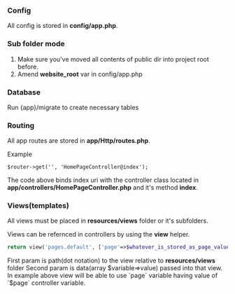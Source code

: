 ### Config
All config is stored in **config/app.php**.

### Sub folder mode
1. Make sure you've moved all contents of public dir into project root before.
2. Amend **website_root** var in config/app.php

### Database
Run {app}/migrate to create necessary tables

### Routing
All app routes are stored in **app/Http/routes.php**.

Example
```
$router->get('', 'HomePageController@index');
```
The code above binds index uri with the controller class located in **app/controllers/HomePageController.php** and it's method **index**.


### Views(templates)
All views must be placed in **resources/views** folder or it's subfolders.

Views can be refernced in controllers by using the **view** helper.
```php
return view('pages.default', ['page'=>$whatever_is_stored_as_page_value]]);
```
First param is path(dot notation) to the view relative to **resources/views** folder
Second param is data(array $variable=>value) passed into that view. 
In example above view will be able to use `page` variable having value of `$page` controller variable.









